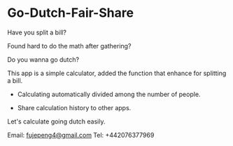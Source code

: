 # Go-Dutch-Fair-Share
Have you split a bill?

Found hard to do the math after gathering?

Do you wanna go dutch?

This app is a simple calculator, added the function that enhance for splitting a bill.

- Calculating automatically divided among the number of people.

- Share calculation history to other apps.

Let's calculate going dutch easily.



Email: fujepeng4@gmail.com
Tel: +442076377969
